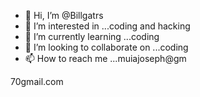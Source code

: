 - 👋 Hi, I’m @Billgatrs
- 👀 I’m interested in ...coding and hacking
- 🌱 I’m currently learning ...coding
- 💞️ I’m looking to collaborate on ...coding
- 📫 How to reach me ...muiajoseph@gm


70gmail.com

<!---
Billgatrs/Billgatrs is a ✨ special ✨ repository because its `README.md` (this file) appears on your GitHub profile.
You can click the Preview link to take a look at your changes.
--->

